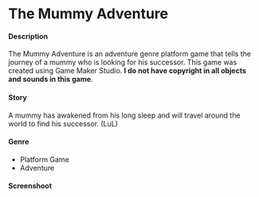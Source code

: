 # The Mummy Adventure

#### Description
The Mummy Adventure is an adventure genre platform game that tells the journey of a mummy who is looking for his successor. This game was created using Game Maker Studio. **I do not have copyright in all objects and sounds in this game**.

#### Story
A mummy has awakened from his long sleep and will travel around the world to find his successor. (LuL)

#### Genre
- Platform Game
- Adventure

#### Screenshoot
